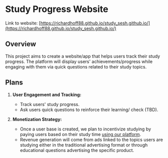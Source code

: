 # Study Progress Website

Link to website: [https://richardhoff88.github.io/study_sesh.github.io/](https://richardhoff88.github.io/study_sesh.github.io/)

## Overview

This project aims to create a website/app that helps users track their study progress. The platform will display users' achievements/progress while engaging with them via quick questions related to their study topics.

## Plans

1. **User Engagement and Tracking:**
   - Track users' study progress.
   - Ask users quick questions to reinforce their learning/ check (TBD).

2. **Monetization Strategy:**
   - Once a user base is created, we plan to incentivize studying by paying users based on their study time <ins>using our platform</ins>.
   - Revenue generation will come from ads linked to the topics users are studying either in the traditional advertising format or through educational questions advertising the specific product.

